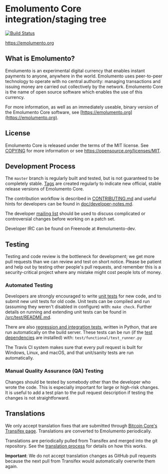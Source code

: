 Emolumento Core integration/staging tree
=====================================

[![Build Status](https://travis-ci.org/emolumento-project/emolumento.svg?branch=master)](https://travis-ci.org/emolumento-project/emolumento)

https://emolumento.org

What is Emolumento?
----------------

Emolumento is an experimental digital currency that enables instant payments to
anyone, anywhere in the world. Emolumento uses peer-to-peer technology to operate
with no central authority: managing transactions and issuing money are carried
out collectively by the network. Emolumento Core is the name of open source
software which enables the use of this currency.

For more information, as well as an immediately useable, binary version of
the Emolumento Core software, see [https://emolumento.org](https://emolumento.org).

License
-------

Emolumento Core is released under the terms of the MIT license. See [COPYING](COPYING) for more
information or see https://opensource.org/licenses/MIT.

Development Process
-------------------

The `master` branch is regularly built and tested, but is not guaranteed to be
completely stable. [Tags](https://github.com/emolumento-project/emolumento/tags) are created
regularly to indicate new official, stable release versions of Emolumento Core.

The contribution workflow is described in [CONTRIBUTING.md](CONTRIBUTING.md)
and useful hints for developers can be found in [doc/developer-notes.md](doc/developer-notes.md).

The developer [mailing list](https://groups.google.com/forum/#!forum/emolumento-dev)
should be used to discuss complicated or controversial changes before working
on a patch set.

Developer IRC can be found on Freenode at #emolumento-dev.

Testing
-------

Testing and code review is the bottleneck for development; we get more pull
requests than we can review and test on short notice. Please be patient and help out by testing
other people's pull requests, and remember this is a security-critical project where any mistake might cost people
lots of money.

### Automated Testing

Developers are strongly encouraged to write [unit tests](src/test/README.md) for new code, and to
submit new unit tests for old code. Unit tests can be compiled and run
(assuming they weren't disabled in configure) with: `make check`. Further details on running
and extending unit tests can be found in [/src/test/README.md](/src/test/README.md).

There are also [regression and integration tests](/test), written
in Python, that are run automatically on the build server.
These tests can be run (if the [test dependencies](/test) are installed) with: `test/functional/test_runner.py`

The Travis CI system makes sure that every pull request is built for Windows, Linux, and macOS, and that unit/sanity tests are run automatically.

### Manual Quality Assurance (QA) Testing

Changes should be tested by somebody other than the developer who wrote the
code. This is especially important for large or high-risk changes. It is useful
to add a test plan to the pull request description if testing the changes is
not straightforward.

Translations
------------

We only accept translation fixes that are submitted through [Bitcoin Core's Transifex page](https://www.transifex.com/projects/p/bitcoin/).
Translations are converted to Emolumento periodically.

Translations are periodically pulled from Transifex and merged into the git repository. See the
[translation process](doc/translation_process.md) for details on how this works.

**Important**: We do not accept translation changes as GitHub pull requests because the next
pull from Transifex would automatically overwrite them again.
